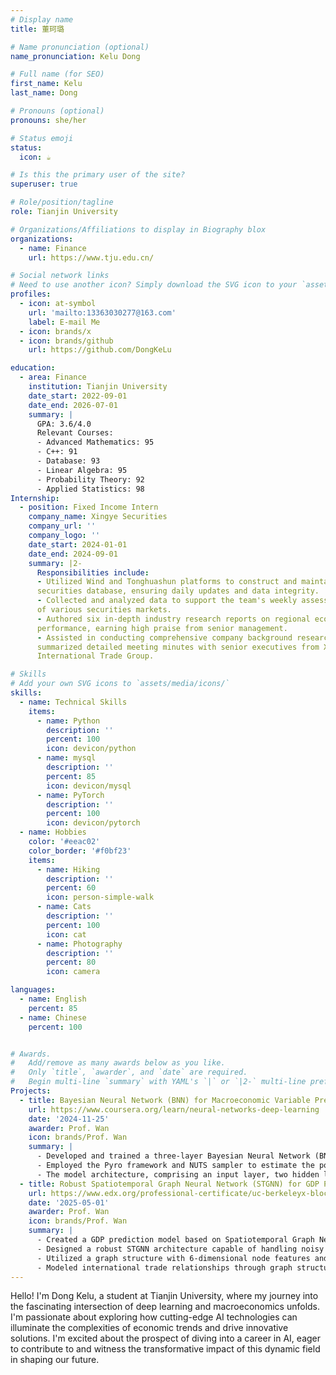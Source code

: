```yaml
---
# Display name
title: 董珂璐

# Name pronunciation (optional)
name_pronunciation: Kelu Dong

# Full name (for SEO)
first_name: Kelu
last_name: Dong

# Pronouns (optional)
pronouns: she/her

# Status emoji
status:
  icon: ☕️

# Is this the primary user of the site?
superuser: true

# Role/position/tagline
role: Tianjin University

# Organizations/Affiliations to display in Biography blox
organizations:
  - name: Finance
    url: https://www.tju.edu.cn/

# Social network links
# Need to use another icon? Simply download the SVG icon to your `assets/media/icons/` folder.
profiles:
  - icon: at-symbol
    url: 'mailto:13363030277@163.com'
    label: E-mail Me
  - icon: brands/x
  - icon: brands/github
    url: https://github.com/DongKeLu

education:
  - area: Finance
    institution: Tianjin University
    date_start: 2022-09-01
    date_end: 2026-07-01
    summary: |
      GPA: 3.6/4.0
      Relevant Courses:
      - Advanced Mathematics: 95
      - C++: 91
      - Database: 93
      - Linear Algebra: 95
      - Probability Theory: 92
      - Applied Statistics: 98
Internship:
  - position: Fixed Income Intern
    company_name: Xingye Securities
    company_url: ''
    company_logo: ''
    date_start: 2024-01-01
    date_end: 2024-09-01
    summary: |2-
      Responsibilities include:
      - Utilized Wind and Tonghuashun platforms to construct and maintain a 
      securities database, ensuring daily updates and data integrity.
      - Collected and analyzed data to support the team's weekly assessment 
      of various securities markets.
      - Authored six in-depth industry research reports on regional economic 
      performance, earning high praise from senior management.
      - Assisted in conducting comprehensive company background research and 
      summarized detailed meeting minutes with senior executives from Xiamen 
      International Trade Group.

# Skills
# Add your own SVG icons to `assets/media/icons/`
skills:
  - name: Technical Skills
    items:
      - name: Python
        description: ''
        percent: 100
        icon: devicon/python
      - name: mysql
        description: ''
        percent: 85
        icon: devicon/mysql
      - name: PyTorch
        description: ''
        percent: 100
        icon: devicon/pytorch
  - name: Hobbies
    color: '#eeac02'
    color_border: '#f0bf23'
    items:
      - name: Hiking
        description: ''
        percent: 60
        icon: person-simple-walk
      - name: Cats
        description: ''
        percent: 100
        icon: cat
      - name: Photography
        description: ''
        percent: 80
        icon: camera

languages:
  - name: English
    percent: 85
  - name: Chinese
    percent: 100


# Awards.
#   Add/remove as many awards below as you like.
#   Only `title`, `awarder`, and `date` are required.
#   Begin multi-line `summary` with YAML's `|` or `|2-` multi-line prefix and indent 2 spaces below.
Projects:
  - title: Bayesian Neural Network (BNN) for Macroeconomic Variable Prediction
    url: https://www.coursera.org/learn/neural-networks-deep-learning
    date: '2024-11-25'
    awarder: Prof. Wan
    icon: brands/Prof. Wan
    summary: |
      - Developed and trained a three-layer Bayesian Neural Network (BNN) to forecast key macroeconomic variables, including employment, CPI, and industrial production.
      - Employed the Pyro framework and NUTS sampler to estimate the posterior distribution of model parameters, effectively handling small sample datasets and quantifying prediction uncertainty.
      - The model architecture, comprising an input layer, two hidden layers with sigmoid activation, and an output layer, demonstrated superior predictive performance, offering a novel solution for macroeconomic forecasting.
  - title: Robust Spatiotemporal Graph Neural Network (STGNN) for GDP Prediction
    url: https://www.edx.org/professional-certificate/uc-berkeleyx-blockchain-fundamentals
    date: '2025-05-01'
    awarder: Prof. Wan
    icon: brands/Prof. Wan
    summary: |
      - Created a GDP prediction model based on Spatiotemporal Graph Neural Networks (STGNN) to process dynamic trade data.
      - Designed a robust STGNN architecture capable of handling noisy and incomplete data while capturing complex spatiotemporal relationships.
      - Utilized a graph structure with 6-dimensional node features and 22-dimensional directed edge features to ensure model robustness and performance.
      - Modeled international trade relationships through graph structures and trained the model with multi-time-step data to achieve precise GDP predictions, providing a powerful tool for macroeconomic analysis.
---
```


Hello! I'm Dong Kelu, a student at Tianjin University, where my journey into the fascinating intersection of deep learning and macroeconomics unfolds. I'm passionate about exploring how cutting-edge AI technologies can illuminate the complexities of economic trends and drive innovative solutions. I'm excited about the prospect of diving into a career in AI, eager to contribute to and witness the transformative impact of this dynamic field in shaping our future.
